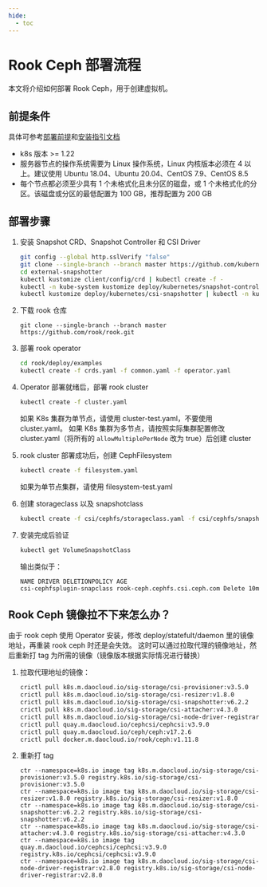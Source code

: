 ```yaml
---
hide:
  - toc
---
```


# Rook Ceph 部署流程

本文将介绍如何部署 Rook Ceph，用于创建虚拟机。

## 前提条件

具体可参考[部署前提](https://rook.io/docs/rook/latest/Getting-Started/Prerequisites/prerequisites/)和[安装指引文档](https://rook.io/docs/rook/latest/Getting-Started/quickstart/#prerequisites)

- k8s 版本 >= 1.22
- 服务器节点的操作系统需要为 Linux 操作系统，Linux 内核版本必须在 4 以上。建议使用 Ubuntu 18.04、Ubuntu 20.04、CentOS 7.9、CentOS 8.5
- 每个节点都必须至少具有 1 个未格式化且未分区的磁盘，或 1 个未格式化的分区。该磁盘或分区的最低配置为 100 GB，推荐配置为 200 GB

## 部署步骤

1. 安装 Snapshot CRD、Snapshot Controller 和 CSI Driver

    ```sh
    git config --global http.sslVerify "false"
    git clone --single-branch --branch master https://github.com/kubernetes-csi/external-snapshotter.git
    cd external-snapshotter
    kubectl kustomize client/config/crd | kubectl create -f -
    kubectl -n kube-system kustomize deploy/kubernetes/snapshot-controller | kubectl -n kube-system create -f -
    kubectl kustomize deploy/kubernetes/csi-snapshotter | kubectl -n kube-system create -f -
    ```

1. 下载 rook 仓库

    ```git
    git clone --single-branch --branch master https://github.com/rook/rook.git
    ```

1. 部署 rook operator

    ```sh
    cd rook/deploy/examples
    kubectl create -f crds.yaml -f common.yaml -f operator.yaml
    ```

1. Operator 部署就绪后，部署 rook cluster

    ```sh
    kubectl create -f cluster.yaml
    ```

    如果 K8s 集群为单节点，请使用 cluster-test.yaml，不要使用 cluster.yaml。
    如果 K8s 集群为多节点，请按照实际集群配置修改 cluster.yaml（将所有的 `allowMultiplePerNode` 改为 true）后创建 cluster

1. rook cluster 部署成功后，创建 CephFilesystem

    ```sh
    kubectl create -f filesystem.yaml
    ```

    如果为单节点集群，请使用 filesystem-test.yaml

1. 创建 storageclass 以及 snapshotclass

    ```sh
    kubectl create -f csi/cephfs/storageclass.yaml -f csi/cephfs/snapshotclass.yaml
    ```

1. 安装完成后验证

    ```sh
    kubectl get VolumeSnapshotClass
    ```

    输出类似于：

    ```console
    NAME DRIVER DELETIONPOLICY AGE
    csi-cephfsplugin-snapclass rook-ceph.cephfs.csi.ceph.com Delete 10m
    ```

## Rook Ceph 镜像拉不下来怎么办？

由于 rook ceph 使用 Operator 安装，修改 deploy/statefult/daemon 里的镜像地址，再重装 rook ceph 时还是会失效。
这时可以通过拉取代理的镜像地址，然后重新打 tag 为所需的镜像（镜像版本根据实际情况进行替换）

1. 拉取代理地址的镜像：

    ```sh
    crictl pull k8s.m.daocloud.io/sig-storage/csi-provisioner:v3.5.0
    crictl pull k8s.m.daocloud.io/sig-storage/csi-resizer:v1.8.0
    crictl pull k8s.m.daocloud.io/sig-storage/csi-snapshotter:v6.2.2
    crictl pull k8s.m.daocloud.io/sig-storage/csi-attacher:v4.3.0
    crictl pull k8s.m.daocloud.io/sig-storage/csi-node-driver-registrar:v2.8.0
    crictl pull quay.m.daocloud.io/cephcsi/cephcsi:v3.9.0
    crictl pull quay.m.daocloud.io/ceph/ceph:v17.2.6
    crictl pull docker.m.daocloud.io/rook/ceph:v1.11.8
    ```

1. 重新打 tag

    ```console
    ctr --namespace=k8s.io image tag k8s.m.daocloud.io/sig-storage/csi-provisioner:v3.5.0 registry.k8s.io/sig-storage/csi-provisioner:v3.5.0
    ctr --namespace=k8s.io image tag k8s.m.daocloud.io/sig-storage/csi-resizer:v1.8.0 registry.k8s.io/sig-storage/csi-resizer:v1.8.0
    ctr --namespace=k8s.io image tag k8s.m.daocloud.io/sig-storage/csi-snapshotter:v6.2.2 registry.k8s.io/sig-storage/csi-snapshotter:v6.2.2
    ctr --namespace=k8s.io image tag k8s.m.daocloud.io/sig-storage/csi-attacher:v4.3.0 registry.k8s.io/sig-storage/csi-attacher:v4.3.0
    ctr --namespace=k8s.io image tag quay.m.daocloud.io/cephcsi/cephcsi:v3.9.0 registry.k8s.io/cephcsi/cephcsi:v3.9.0
    ctr --namespace=k8s.io image tag k8s.m.daocloud.io/sig-storage/csi-node-driver-registrar:v2.8.0 registry.k8s.io/sig-storage/csi-node-driver-registrar:v2.8.0
    ```
